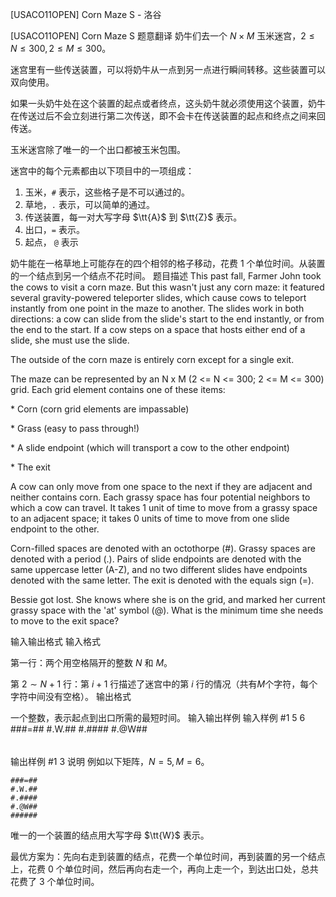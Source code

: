 



[USACO11OPEN] Corn Maze S - 洛谷














[USACO11OPEN] Corn Maze S
题意翻译
奶牛们去一个 $N\times M$ 玉米迷宫，$2 \leq N \leq 300,2 \leq M \leq300$。

迷宫里有一些传送装置，可以将奶牛从一点到另一点进行瞬间转移。这些装置可以双向使用。

如果一头奶牛处在这个装置的起点或者终点，这头奶牛就必须使用这个装置，奶牛在传送过后不会立刻进行第二次传送，即不会卡在传送装置的起点和终点之间来回传送。

玉米迷宫除了唯一的一个出口都被玉米包围。

迷宫中的每个元素都由以下项目中的一项组成：

1. 玉米，`#` 表示，这些格子是不可以通过的。
1. 草地，`.` 表示，可以简单的通过。
1. 传送装置，每一对大写字母 $\tt{A}$ 到 $\tt{Z}$ 表示。
1. 出口，`=` 表示。
1. 起点， `@` 表示

奶牛能在一格草地上可能存在的四个相邻的格子移动，花费 $1$ 个单位时间。从装置的一个结点到另一个结点不花时间。
题目描述
This past fall, Farmer John took the cows to visit a corn maze. But this wasn't just any corn maze: it featured several gravity-powered teleporter slides, which cause cows to teleport instantly from one point in the maze to another. The slides work in both directions: a cow can slide from the slide's start to the end instantly, or from the end to the start. If a cow steps on a space that hosts either end of a slide, she must use the slide.

The outside of the corn maze is entirely corn except for a single exit.

The maze can be represented by an N x M (2 <= N <= 300; 2 <= M <= 300) grid. Each grid element contains one of these items:

\* Corn (corn grid elements are impassable) 

\* Grass (easy to pass through!) 

\* A slide endpoint (which will transport a cow to the other endpoint) 

\* The exit

A cow can only move from one space to the next if they are adjacent and neither contains corn. Each grassy space has four potential neighbors to which a cow can travel. It takes 1 unit of time to move from a grassy space to an adjacent space; it takes 0 units of time to move from one slide endpoint to the other.

Corn-filled spaces are denoted with an octothorpe (#). Grassy spaces are denoted with a period (.). Pairs of slide endpoints are denoted with the same uppercase letter (A-Z), and no two different slides have endpoints denoted with the same letter. The exit is denoted with the equals sign (=).

Bessie got lost. She knows where she is on the grid, and marked her current grassy space with the 'at' symbol (@). What is the minimum time she needs to move to the exit space?

输入输出格式
输入格式

第一行：两个用空格隔开的整数 $N$ 和 $M$。

第 $2\sim N+1$ 行：第 $i+1$ 行描述了迷宫中的第 $i$ 行的情况（共有$M$个字符，每个字符中间没有空格）。
输出格式

一个整数，表示起点到出口所需的最短时间。
输入输出样例
输入样例 #1
5 6
###=##
#.W.##
#.####
#.@W##
######

输出样例 #1
3
说明
例如以下矩阵，$N=5,M=6$。

```plain
###=##
#.W.##
#.####
#.@W##
######
```

唯一的一个装置的结点用大写字母 $\tt{W}$ 表示。

最优方案为：先向右走到装置的结点，花费一个单位时间，再到装置的另一个结点上，花费 $0$ 个单位时间，然后再向右走一个，再向上走一个，到达出口处，总共花费了 $3$ 个单位时间。






